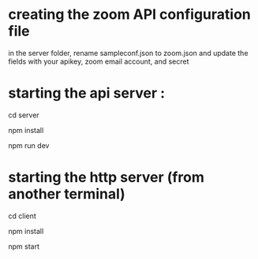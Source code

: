 # creating the zoom API configuration file

in the server folder, rename sampleconf.json to zoom.json and update the fields with your apikey, zoom email account, and secret

# starting the api server :

cd server

npm install

npm run dev

# starting the http server (from another terminal)

cd client

npm install

npm start
